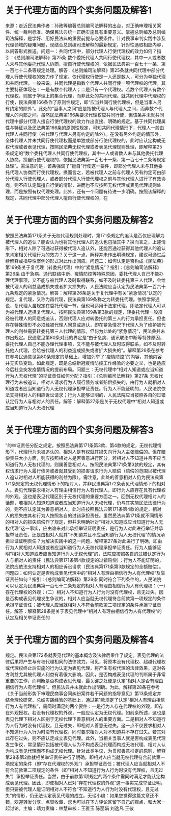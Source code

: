 # 关于代理方面的四个实务问题及解答1

来源：走近民法典作者：孙政等编著总则编司法解释的出台，对正确审理相关案件、统一裁判标准、确保民法典统一正确实施具有重要意义。掌握总则编及总则编司法解释，是学好、用好民法典的重要前提与必要条件。针对民事审判实践中涉及代理领域的疑难问题，现结合总则编司法解释的最新规定，针对性选取相应内容，以问答形式推送。问题一：共同代理中，部分代理人行使代理权的效力如何？指引：《总则编司法解释》第25条 数个委托代理人共同行使代理权，其中一人或者数人未与其他委托代理人协商，擅自行使代理权的，依据民法典第一百七十一条、第一百七十二条等规定处理。解答：《总则编司法解释》第25条就共同代理中部分代理人行使代理权的效力作了规定。依代理权行使是一人还是数人，可分为单独代理和共同代理。一般来说，共同代理是指数个代理人共同行使一项代理权的代理，其主要特征体现在：一是有数个代理人；二是只有一个代理权。若数个代理人有数个代理权，则属于学理上的集合代理，而非此处的共同代理。就共同代理中代理权的行使，民法典第166条作了原则性规定，即“应当共同行使代理权，但是当事人另有约定的除外”。此处的“当事人之间”应是指被代理人与代理人之间，而非数个代理人的内部之间。虽然民法典第166条要求代理权应共同行使，但该条并未就共同代理中部分代理人擅自行使代理权的效力作出直接、明确的规定。基于共同代理属性与特征以及民法典第166条的原则性规定，可知共同代理情形下，代理人一般由代理人共同行使（被代理与代理人另有约定的除外）。在没有另外约定的情形外，全体代理人并未共同行使代理权而是单独或部分行使代理权的，此时应认定构成无权代理或者表见代理，按照民法典无权代理或者表见代理规则处理，即解释第25条规定的“数个委托代理人共同行使代理权，其中一人或者数人未与其他委托代理人协商，擅自行使代理权的，依据民法典第一百七十一条、第一百七十二条等规定处理”。需注意的是，该条强调了“擅自”行使这一要件，即部分代理人未与其他委托代理人协商而行使代理权。换而言之，若被代理人之前与代理人另有约定可由部分代理人行使代理人，或者部分代理人行使代理权之前与其他代理人进行了有效协商，则不应认定属擅自行使的情形，进而也不应按照无权代理或表见代理规则处理，而是按照有权代理处理。此外，还有一个问题有待进一步明确。按照该解释的规定，共同代理中部分代理人擅自行使代理权的，在

# 关于代理方面的四个实务问题及解答2

按照民法典第171条关于无权代理规则处理时，第171条规定的追认是否仅应理解为被代理人的追认？能否认为也将其他代理人的追认也包括其中？换而言之，上述情形下，相对人除了可通过获得被代理人追认外，还能否通过获得其他代理人的追认来肯定相关代理行为的效力？关于这一点，解释并未作出明确规定，建议可通过后续解释或指导性案例的形式对此作出回应。问题二：如何认定是否构成《民法典》第169条关于复代理（转委托代理）中的“紧急情况”？指引：《总则编司法解释》第26条  由于急病、通讯联络中断、疫情防控等特殊原因，委托代理人自己不能办理代理事项，又不能与被代理人及时取得联系，如不及时转委托第三人代理，会给被代理人的利益造成损失或者扩大损失的，人民法院应当认定为民法典第一百六十九条规定的紧急情况。解答：解释第26条是关于复代理中有关“紧急情况”认定的规定。复代理，又称为再代理，民法典第169条称之为转委托代理。依照学界通说，复代理人虽规定在委托代理一节，但也可适用于法定代理，即法定代理人可以为被代理人选择复代理人。按照民法典第169条第3款的规定，转委托代理一般须经被代理人的同意或追认，否则代理人应对转委托的第三人的行为承担责任。但也存在特殊情形不必须经被代理人同意或追认，即在紧急情况下代理人为了维护被代理人的利益需要转委托第三人代理的情形。但何为此处的“紧急情况”，民法典并未作出规定。民通意见第80条对此的界定是“由于急病、通讯联络中断等特殊原因，委托代理人自己不能办理代理事项，又不能与被代理人及时取得联系，如不及时转托他人代理，会给被代理人的利益造成损失或者扩大损失的”。解释第26条在参考在参考民通意见第80条规定的基础上，增加列举了“疫情防控”的内容，其他内容并无实质变动。如此规定，既是总结新冠疫情防控工作经验的必要之举，也是适应今后社会突发疫情情况的提前布局。问题三：无权代理中“相对人知道或应当知道行为人无权代理”的举证责任如何分配？指引：《总则编司法解释》第27条  无权代理行为未被追认，相对人请求行为人履行债务或者赔偿损失的，由行为人就相对人知道或者应当知道行为人无权代理承担举证责任。行为人不能证明的，人民法院依法支持相对人的相应诉讼请求；行为人能够证明的，人民法院应当按照各自的过错认定行为人与相对人的责任。解答：解释第27条是关于无权代理中“相对人知道或应当知道行为人无权代理

# 关于代理方面的四个实务问题及解答3

”的举证责任分配之规定。按照民法典第171条第3款、第4款的规定，无权代理情形下，代理行为未被追认的，相对人是有权就其损失向行为人主张赔偿的。但在赔偿责任大小方面，则应按照相对人是否善意进行区分。若相对人不知道并且不应当知道行为人无权代理的，则属善意相对人。按照民法典第171条第3款的规定，其有权请求行为人履行债务或者就其受到的损害请求行为人赔偿（赔偿的范围以被代理人追认时相对人所能获得的利益为限）。需注意，此处的善意相对人仍为民法典第171条规定的无权代理情形下的相对人，并非民法典第172条表见代理情形下的相对人。表见代理要求相对人有理由相信行为人有代理人，即行为人应存在具有代理权的外观。这也是表见代理区别于无权代理的重要方面之一。回到无权代理相对人的话题，若相对人知道知道或者应当知道行为人无权代理，仍与其实施民法法律行为的，则不应认定其为善意相对人。此时应按照民法典第171条第4款的规定，相对人的损失由其和行为人按照各自的过错承担责任。虽然民法典第171条就不同情形的相对人的损失赔偿作了规定，但并未明确针对“相对人知道或应当知道行为人无权代理”这一事实，应由谁来对此承担举证证明责任，是行为人对此进行举证并承担举证责任，还是由相对人就其“不知道并且不应当知道行为人无权代理”的情况承担举证证明责任？为解决实践中的这一问题，解释第27条对此进行了明确，即由行为人就相对人知道或者应当知道行为人无权代理承担举证责任。行为人能够证明“相对人知道或者应当知道行为人无权代理”的，法院应按照各自的过错认定行为人与相对人的责任（民法典第171条第4款规定的过错赔偿）；行为人不能证明的，法院应依法支持相对人的相应诉讼请求（民法典第171条第3款规定的全额赔偿）。问题四：如何认定是否构成表见代理中的“相对人有理由相信行为人有代理权”及举证责任如何？指引：《总则编司法解释》第28条  同时符合下列条件的，人民法院可以认定为民法典第一百七十二条规定的相对人有理由相信行为人有代理权：（一）存在代理权的外观；（二）相对人不知道行为人行为时没有代理权，且无过失。因是否构成表见代理发生争议的，相对人应当就无权代理符合前款第一项规定的条件承担举证责任；被代理人应当就相对人不符合前款第二项规定的条件承担举证责任。解答：解释第28条是关于表见代理中“相对人有理由相信行为人有代理权”的认定及相关举证责任的

# 关于代理方面的四个实务问题及解答4

规定。民法典第172条就表见代理的基本概念及法律后果作了规定。表见代理的法律后果将产生与有权代理相同的法律效力。可见，将原本没有代理权、超越代理权或代理权终止后实施的行为认定为表见代理，将产生有权代理的法律效果，这对各方利益尤其被代理人利益有着很大影响。因此，是否构成表见代理的判断属于非常重要的工作，而判断是否构成表见代理，最关键之处便是认定“相对人是否有理由相信行为人有代理权”。但民法典并未就此作出明确。为此，解释第28条在参考《关于当前形势下审理民商事合同纠纷案件若干问题的指导意见》第13条规定并结合理论研究、总结实践经验的基础上，通过第1款规定了认定“相对人有理由相信行为人有代理权”，需同时满足的两个要件：一是行为人存在代理权的外观，即存在外观授权。若没有代理权的外观，一般应认定为无权代理。如前条所述，这也是表见代理下相对人区别于无权代理下善意相对人的重要方面。二是相对人不知道行为人行为时没有代理权，且无过失，即相对人善意无过失。这一点不仅要求相对人不知道行为人行为时没有代理权，同时要求相对人对不知道并不存在过失。若其对此存在过失，则不应认定成立表见代理。此外，当相关当事人就是否构成表见代理发生争议，常见情形包括被代理人认为不构成表见代理而构成无权代理、相对人认为构成表见代理而不构成无权代理。针对此类争议，为贯彻善意推定的原则，解释第28条第2款就相关举证责任进行了明确，即相对人应当就无权代理符合前款第一项规定的条件（即“存在代理权的外观”）承担举证责任；被代理人应当就相对人不符合前款第二项规定的条件（即“相对人不知道行为人行为时没有代理权，且无过失”）承担举证责任。当然，由于前款第1项规定的两个条件需同时满足才能认定构成表见代理。因此，即使相对人已对“存在代理权的外观”这一事实完成举证证明，但只要被代理人能证明相对人不符合“不知道行为人行为时没有代理权，且无过失”的情形，仍无法认定表见代理的成立。无讼小编：如果您觉得这篇文章还不错，欢迎转发分享、点赞收藏，您也可以在下方评论区留下自己的观点，和大家一起讨论。主编：靖力责编：林慧审核：王雅玉 陈丽娟 刘逸凡 王敬

